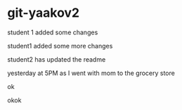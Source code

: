 # git-yaakov2

student 1 added some changes

student1 added some more changes

student2 has updated the readme

yesterday at 5PM as I went with mom to the grocery store

ok

okok